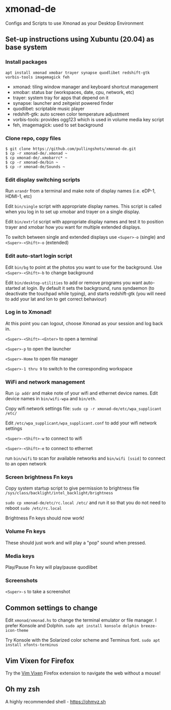 # xmonad-de

Configs and Scripts to use Xmonad as your Desktop Environment

## Set-up instructions using Xubuntu (20.04) as base system

### Install packages

`apt install xmonad xmobar trayer synapse quodlibet redshift-gtk vorbis-tools imagemagick feh`

- xmonad: tiling window manager and keyboard shortcut management
- xmobar: status bar (workspaces, date, cpu, network, etc)
- trayer: system tray for apps that depend on it
- synapse: launcher and zeitgeist powered finder
- quodlibet: scriptable music player
- redshift-gtk: auto screen color temperature adjustment
- vorbis-tools: provides ogg123 which is used in volume media key script
- feh, imagemagick: used to set background

### Clone repo, copy files

```
$ git clone https://github.com/pullingshots/xmonad-de.git
$ cp -r xmonad-de/.xmonad ~
$ cp xmonad-de/.xmobarrc* ~
$ cp -r xmonad-de/bin ~
$ cp -r xmonad-de/Sounds ~

```

### Edit display switching scripts

Run `xrandr` from a terminal and make note of display names (i.e. eDP-1, HDMI-1, etc)

Edit `bin/single` script with appropriate display names. This script is called when you log in to set up xmobar and trayer on a single display.

Edit `bin/extrld` script with appropriate display names and test it to position trayer and xmobar how you want for multiple extended displays.

To switch between single and extended displays use `<Super>-o` (single) and `<Super>-<Shift>-o` (extended)

### Edit auto-start login script
 
Edit `bin/bg` to point at the photos you want to use for the background. Use `<Super>-<Shift>-b` to change background

Edit `bin/desktop-utilities` to add or remove programs you want auto-started at login. By default it sets the background, runs syndaemon (to deactivate the touchpad while typing), and starts redshift-gtk (you will need to add your lat and lon to get correct behaviour)

### Log in to Xmonad!

At this point you can logout, choose Xmonad as your session and log back in.

`<Super>-<Shift>-<Enter>` to open a terminal

`<Super>-p` to open the launcher

`<Super>-Home` to open file manager

`<Super>-1 thru 9` to switch to the corresponding workspace

### WiFi and network management

Run `ip addr` and make note of your wifi and ethernet device names. Edit device names in `bin/wifi-wpa` and `bin/eth`.

Copy wifi network settings file: `sudo cp -r xmonad-de/etc/wpa_supplicant /etc/`

Edit `/etc/wpa_supplicant/wpa_supplicant.conf` to add your wifi network settings

`<Super>-<Shift>-w` to connect to wifi

`<Super>-<Shift>-e` to connect to ethernet

run `bin/wifi` to scan for available networks and `bin/wifi [ssid]` to connect to an open network

### Screen brightness Fn keys

Copy system startup script to give permission to brightness file `/sys/class/backlight/intel_backlight/brightness`

`sudo cp xmonad-de/etc/rc.local /etc/` and run it so that you do not need to reboot `sudo /etc/rc.local`

Brightness Fn keys should now work!

### Volume Fn keys

These should just work and will play a "pop" sound when pressed.

### Media keys

Play/Pause Fn key will play/pause quodlibet


### Screenshots

`<Super>-s` to take a screenshot

## Common settings to change

Edit `xmonad/xmonad.hs` to change the terminal emulator or file manager. I prefer Konsole and Dolphin. `sudo apt install konsole dolphin breeze-icon-theme`

Try Konsole with the Solarized color scheme and Terminus font. `sudo apt install xfonts-terminus`

## Vim Vixen for Firefox

Try the [Vim Vixen](https://addons.mozilla.org/en-CA/firefox/addon/vim-vixen/) Firefox extension to navigate the web without a mouse!

## Oh my zsh

A highly recommended shell - https://ohmyz.sh

